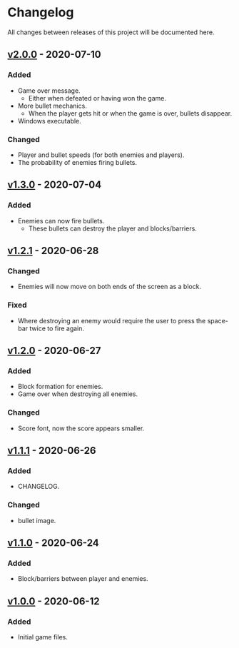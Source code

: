 # Changelog
All changes between releases of this project will be documented here.

## [v2.0.0](https://github.com/reap2sow1/SpaceInvaders/releases/tag/v2.0.0) - 2020-07-10
### Added
- Game over message.
    - Either when defeated or having won the game.
- More bullet mechanics.
    - When the player gets hit or when the game is over, bullets disappear.
- Windows executable.

### Changed
- Player and bullet speeds (for both enemies and players).
- The probability of enemies firing bullets.

## [v1.3.0](https://github.com/reap2sow1/SpaceInvaders/releases/tag/v1.3.0) - 2020-07-04
### Added
- Enemies can now fire bullets.
     - These bullets can destroy the player and blocks/barriers.

## [v1.2.1](https://github.com/reap2sow1/SpaceInvaders/releases/tag/v1.2.1) - 2020-06-28
### Changed
- Enemies will now move on both ends of the screen as a block.

### Fixed
- Where destroying an enemy would require the user to
press the space-bar twice to fire again.

## [v1.2.0](https://github.com/reap2sow1/SpaceInvaders/releases/tag/v1.2.0) - 2020-06-27
### Added
- Block formation for enemies.
- Game over when destroying all enemies.

### Changed
- Score font, now the score appears smaller.

## [v1.1.1](https://github.com/reap2sow1/SpaceInvaders/releases/tag/v1.1.1) - 2020-06-26
### Added
- CHANGELOG.

### Changed
- bullet image.

## [v1.1.0](https://github.com/reap2sow1/SpaceInvaders/releases/tag/v1.1.0) - 2020-06-24
### Added
- Block/barriers between player and enemies.

## [v1.0.0](https://github.com/reap2sow1/SpaceInvaders/releases/tag/v1.0.0) - 2020-06-12
### Added
- Initial game files.